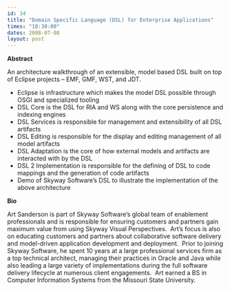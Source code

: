```yaml
---
id: 34
title: "Domain Specific Language (DSL) for Enterprise Applications"
times: "18:30:00"
dates: 2008-07-08
layout: post
---
```

 **Abstract**

An architecture walkthrough of an extensible, model based DSL built on top of Eclipse projects – EMF, GMF, WST, and JDT.

- Eclipse is infrastructure which makes the model DSL possible through OSGI and specialized tooling
- DSL Core is the DSL for RIA and WS along with the core persistence and indexing engines
- DSL Services is responsible for management and extensibility of all DSL artifacts
- DSL Editing is responsible for the display and editing management of all model artifacts
- DSL Adaptation is the core of how external models and artifacts are interacted with by the DSL
- DSL 2 Implementation is responsible for the defining of DSL to code mappings and the generation of code artifacts
- Demo of Skyway Software’s DSL to illustrate the implementation of the above architecture   

**Bio**

Art Sanderson is part of Skyway Software’s global team of enablement professionals and is responsible for ensuring customers and partners gain maximum value from using Skyway Visual Perspectives.&nbsp; Art’s focus is also on educating customers and partners about collaborative software delivery and model-driven application development and deployment.&nbsp; Prior to joining Skyway Software, he spent 10 years at a large professional services firm as a top technical architect, managing their practices in Oracle and Java while also leading a large variety of implementations during the full software delivery lifecycle at numerous client engagements.&nbsp; Art earned a BS in Computer Information Systems from the Missouri State University.

